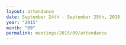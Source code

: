 ```yaml
---
layout: attendance
date: September 24th - September 25th, 2016
year: "2015"
month: "09"
permalink: meetings/2015/09/attendance
---
```

